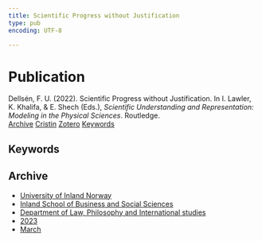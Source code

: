 ```yaml
---
title: Scientific Progress without Justification
type: pub
encoding: UTF-8

---
```

<h1>Publication</h1>
<article id="csl-bib-container-YYABU2IC" class="csl-bib-container">
  <div class="csl-bib-body"> <div class="csl-entry">Dellsén, F. U. (2022). Scientific Progress without Justification. In I. Lawler, K. Khalifa, &#38; E. Shech (Eds.), <i>Scientific Understanding and Representation: Modeling in the Physical Sciences</i>. Routledge.</div> </div>
  <div class="csl-bib-buttons">
    <a href="#taxonomy-article-YYABU2IC" alt="archive" class="csl-bib-button">Archive</a>
    <a href="https://app.cristin.no/results/show.jsf?id=2133864" alt="Cristin" class="csl-bib-button">Cristin</a>
    <a href="http://zotero.org/groups/5881554/items/YYABU2IC" alt="Zotero" class="csl-bib-button">Zotero</a>
    <a href="#keywords-article-YYABU2IC" alt="keywords" class="csl-bib-button">Keywords</a>
  </div>
  <div id="csl-bib-meta-container-YYABU2IC"></div>
</article>
<div id="csl-bib-meta-YYABU2IC" class="csl-bib-meta">
  <article id="keywords-article-YYABU2IC" class="keywords-article">
    <h1>Keywords</h1>
    
  </article>
  <article id="taxonomy-article-YYABU2IC" class="taxonomy-article">
    <h1>Archive</h1>
    <ul>
      <li><a href="{{< params subfolder >}}en/archive/?key=3DCRN523">University of Inland Norway</a></li>
      <li><a href="{{< params subfolder >}}en/archive/?key=DU8Q9LN9">Inland School of Business and Social Sciences</a></li>
      <li><a href="{{< params subfolder >}}en/archive/?key=ITYAG68H">Department of Law, Philosophy and International studies</a></li>
      <li><a href="{{< params subfolder >}}en/archive/?key=8Y35X54R">2023</a></li>
      <li><a href="{{< params subfolder >}}en/archive/?key=GXL7ERSU">March</a></li>
    </ul>
  </article>
</div>
